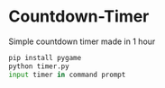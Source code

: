 # Countdown-Timer
Simple countdown timer made in 1 hour

```python
pip install pygame
python timer.py
input timer in command prompt
```
